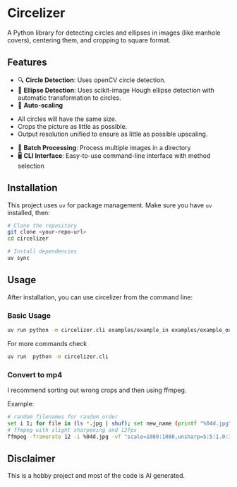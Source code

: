 # Circelizer

A Python library for detecting circles and ellipses in images (like manhole covers), centering them, and cropping to square format.

## Features

- 🔍 **Circle Detection**: Uses openCV circle detection.
- 🔄 **Ellipse Detection**: Uses scikit-image Hough ellipse detection with automatic transformation to circles.
- 🎯 **Auto-scaling**
 * All circles will have the same size.
 * Crops the picture as little as possible.
 * Output resolution unified to ensure as little as possible upscaling.
- 📁 **Batch Processing**: Process multiple images in a directory
- 🖥️ **CLI Interface**: Easy-to-use command-line interface with method selection

## Installation

This project uses `uv` for package management. Make sure you have `uv` installed, then:

```bash
# Clone the repository
git clone <your-repo-url>
cd circelizer

# Install dependencies
uv sync
```

## Usage

After installation, you can use circelizer from the command line:

### Basic Usage

```bash
uv run python -m circelizer.cli examples/example_in examples/example_out
```

For more commands check
```bash
uv run  python -m circelizer.cli
```

### Convert to mp4

I recommend sorting out wrong crops and then using ffmpeg.

Example:

```bash
# random filenames for random order
set i 1; for file in (ls *.jpg | shuf); set new_name (printf "%04d.jpg" $i); mv $file $new_name; set i (math "$i + 1"); end
# ffmpeg with slight sharpening and 12fps
ffmpeg -framerate 12 -i %04d.jpg -vf "scale=1080:1080,unsharp=5:5:1.0:3:3:0.5" -c:v libx264 -crf 18 output.mp4
```


## Disclaimer

This is a hobby project and most of the code is AI generated.
